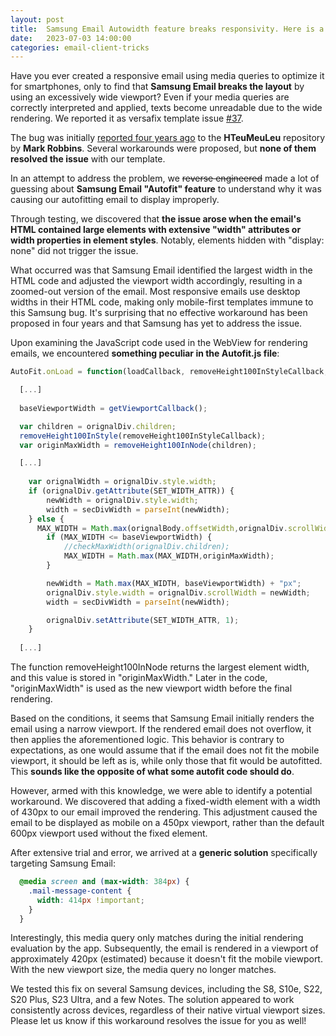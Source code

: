 ```yaml
---
layout: post
title:  Samsung Email Autowidth feature breaks responsivity. Here is a workaround!
date:   2023-07-03 14:00:00
categories: email-client-tricks
---
```


Have you ever created a responsive email using media queries to optimize it for smartphones, only to find that **Samsung Email breaks the layout** by using an excessively wide viewport? Even if your media queries are correctly interpreted and applied, texts become unreadable due to the wide rendering. We reported it as versafix template issue [#37](https://github.com/voidlabs/versafix-template/issues/37).

The bug was initially [reported four years ago](https://github.com/hteumeuleu/email-bugs/issues/73) to the **HTeuMeuLeu** repository by **Mark Robbins**. Several workarounds were proposed, but **none of them resolved the issue** with our template.

In an attempt to address the problem, we ~~reverse engineered~~ made a lot of guessing about **Samsung Email "Autofit" feature** to understand why it was causing our autofitting email to display improperly. 

Through testing, we discovered that **the issue arose when the email's HTML contained large elements with extensive "width" attributes or width properties in element styles**. Notably, elements hidden with "display: none" did not trigger the issue.
<!--more-->
What occurred was that Samsung Email identified the largest width in the HTML code and adjusted the viewport width accordingly, resulting in a zoomed-out version of the email. Most responsive emails use desktop widths in their HTML code, making only mobile-first templates immune to this Samsung bug. It's surprising that no effective workaround has been proposed in four years and that Samsung has yet to address the issue.

Upon examining the JavaScript code used in the WebView for rendering emails, we encountered **something peculiar in the Autofit.js file**:

```js
AutoFit.onLoad = function(loadCallback, removeHeight100InStyleCallback, getViewportCallback, IsPLMContent, fontSize) {

  [...]
  
  baseViewportWidth = getViewportCallback();

  var children = orignalDiv.children;
  removeHeight100InStyle(removeHeight100InStyleCallback);
  var originMaxWidth = removeHeight100InNode(children);

  [...]
  
	var orignalWidth = orignalDiv.style.width;
	if (orignalDiv.getAttribute(SET_WIDTH_ATTR)) {
		newWidth = orignalDiv.style.width;
		width = secDivWidth = parseInt(newWidth);
	} else {
      MAX_WIDTH = Math.max(orignalBody.offsetWidth,orignalDiv.scrollWidth);
	    if (MAX_WIDTH <= baseViewportWidth) {
	        //checkMaxWidth(orignalDiv.children);
	        MAX_WIDTH = Math.max(MAX_WIDTH,originMaxWidth);
	    }

		newWidth = Math.max(MAX_WIDTH, baseViewportWidth) + "px";
		orignalDiv.style.width = orignalDiv.scrollWidth = newWidth;
		width = secDivWidth = parseInt(newWidth);

		orignalDiv.setAttribute(SET_WIDTH_ATTR, 1);
	}
 
  [...]
```

The function removeHeight100InNode returns the largest element width, and this value is stored in "originMaxWidth." Later in the code, "originMaxWidth" is used as the new viewport width before the final rendering.

Based on the conditions, it seems that Samsung Email initially renders the email using a narrow viewport. If the rendered email does not overflow, it then applies the aforementioned logic. This behavior is contrary to expectations, as one would assume that if the email does not fit the mobile viewport, it should be left as is, while only those that fit would be autofitted. This **sounds like the opposite of what some autofit code should do**.

However, armed with this knowledge, we were able to identify a potential workaround. We discovered that adding a fixed-width element with a width of 430px to our email improved the rendering. This adjustment caused the email to be displayed as mobile on a 450px viewport, rather than the default 600px viewport used without the fixed element.

After extensive trial and error, we arrived at a **generic solution** specifically targeting Samsung Email:

```css
  @media screen and (max-width: 384px) {
    .mail-message-content {
      width: 414px !important;
    }
  }
```

Interestingly, this media query only matches during the initial rendering evaluation by the app. Subsequently, the email is rendered in a viewport of approximately 420px (estimated) because it doesn't fit the mobile viewport. With the new viewport size, the media query no longer matches.

We tested this fix on several Samsung devices, including the S8, S10e, S22, S20 Plus, S23 Ultra, and a few Notes. The solution appeared to work consistently across devices, regardless of their native virtual viewport sizes. Please let us know if this workaround resolves the issue for you as well!
